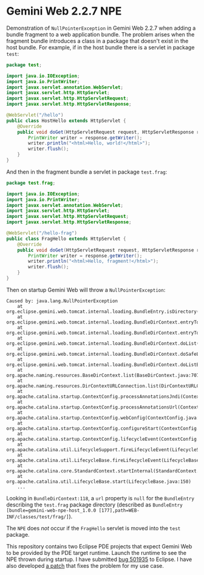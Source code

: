 # Gemini Web 2.2.7 NPE

Demonstration of `NullPointerException` in Gemini Web 2.2.7 when adding a bundle
fragment to a web application bundle. The problem arises when the fragment bundle
introduces a class in a package that doesn't exist in the host bundle. For example,
if in the host bundle there is a servlet in package `test`:

```java
package test;

import java.io.IOException;
import java.io.PrintWriter;
import javax.servlet.annotation.WebServlet;
import javax.servlet.http.HttpServlet;
import javax.servlet.http.HttpServletRequest;
import javax.servlet.http.HttpServletResponse;

@WebServlet("/hello")
public class HostHello extends HttpServlet {
	@Override
	public void doGet(HttpServletRequest request, HttpServletResponse response) throws IOException {
		PrintWriter writer = response.getWriter();
		writer.println("<html>Hello, world!</html>");
		writer.flush();
	}
}
```

And then in the fragment bundle a servlet in package `test.frag`:

```java
package test.frag;

import java.io.IOException;
import java.io.PrintWriter;
import javax.servlet.annotation.WebServlet;
import javax.servlet.http.HttpServlet;
import javax.servlet.http.HttpServletRequest;
import javax.servlet.http.HttpServletResponse;

@WebServlet("/hello-frag")
public class FragHello extends HttpServlet {
	@Override
	public void doGet(HttpServletRequest request, HttpServletResponse response) throws IOException {
		PrintWriter writer = response.getWriter();
		writer.println("<html>Hello, fragment!</html>");
		writer.flush();
	}
}
```

Then on startup Gemini Web will throw a `NullPointerException`:

```
Caused by: java.lang.NullPointerException
	at org.eclipse.gemini.web.tomcat.internal.loading.BundleEntry.isDirectory(BundleEntry.java:231)
	at org.eclipse.gemini.web.tomcat.internal.loading.BundleDirContext.entryToResult(BundleDirContext.java:118)
	at org.eclipse.gemini.web.tomcat.internal.loading.BundleDirContext.entryToResult(BundleDirContext.java:113)
	at org.eclipse.gemini.web.tomcat.internal.loading.BundleDirContext.doList(BundleDirContext.java:106)
	at org.eclipse.gemini.web.tomcat.internal.loading.BundleDirContext.doSafeList(BundleDirContext.java:89)
	at org.eclipse.gemini.web.tomcat.internal.loading.BundleDirContext.doListBindings(BundleDirContext.java:59)
	at org.apache.naming.resources.BaseDirContext.list(BaseDirContext.java:707)
	at org.apache.naming.resources.DirContextURLConnection.list(DirContextURLConnection.java:432)
	at org.apache.catalina.startup.ContextConfig.processAnnotationsJndi(ContextConfig.java:2013)
	at org.apache.catalina.startup.ContextConfig.processAnnotationsUrl(ContextConfig.java:1933)
	at org.apache.catalina.startup.ContextConfig.webConfig(ContextConfig.java:1311)
	at org.apache.catalina.startup.ContextConfig.configureStart(ContextConfig.java:889)
	at org.apache.catalina.startup.ContextConfig.lifecycleEvent(ContextConfig.java:386)
	at org.apache.catalina.util.LifecycleSupport.fireLifecycleEvent(LifecycleSupport.java:117)
	at org.apache.catalina.util.LifecycleBase.fireLifecycleEvent(LifecycleBase.java:90)
	at org.apache.catalina.core.StandardContext.startInternal(StandardContext.java:5416)
	at org.apache.catalina.util.LifecycleBase.start(LifecycleBase.java:150)
	...
```

Looking in `BundleDirContext:118`, a `url` property is `null` for the `BundleEntry`
describing the `test.frag` package directory (described as `BundleEntry
[bundle=gemini-web-npe-host_1.0.0 [177],path=WEB-INF/classes/test/frag/]`).

The `NPE` does *not* occur if the `FragHello` servlet is moved into the `test`
package.

This repository contains two Eclipse PDE projects that expect Gemini Web to be
provided by the PDE target runtime. Launch the runtime to see the NPE thrown during
startup. I have submitted [bug 501935][bug] to Eclipse. I have also developed [a
patch][patch] that fixes the problem for my use case.

 [bug]: https://bugs.eclipse.org/bugs/show_bug.cgi?id=501935
 [patch]: https://github.com/msqr/eclipse-gemini-web/commit/779034815c8170ea6a4e923ecd38e3a6006b8f8c
